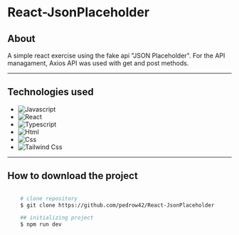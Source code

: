 # React-JsonPlaceholder

## About

A simple react exercise using the fake api "JSON Placeholder". For the API managament, Axios API was used with get and post methods.

---

## Technologies used

- ![Javascript](https://img.shields.io/badge/JavaScript-F7DF1E?style=for-the-badge&logo=javascript&logoColor=black)
- ![React](https://img.shields.io/badge/React-20232A?style=for-the-badge&logo=react&logoColor=61DAFB)
- ![Typescript](https://img.shields.io/badge/TypeScript-007ACC?style=for-the-badge&logo=typescript&logoColor=white)
- ![Html](https://img.shields.io/badge/HTML-239120?style=for-the-badge&logo=html5&logoColor=white)
- ![Css](https://img.shields.io/badge/CSS-239120?&style=for-the-badge&logo=css3&logoColor=white)
- ![Tailwind Css](https://img.shields.io/badge/Tailwind_CSS-38B2AC?style=for-the-badge&logo=tailwind-css&logoColor=white)

---

## How to download the project

```bash

    # clone repository
    $ git clone https://github.com/pedrow42/React-JsonPlaceholder

    ## initializing project
    $ npm run dev

```

